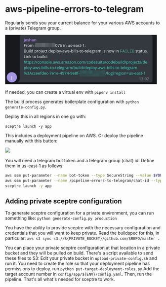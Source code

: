 # aws-pipeline-errors-to-telegram

Regularly sends you your current balance for your various AWS accounts to a (private) Telegram group.

![Demo](screenshot.png)

If needed, you can create a virtual env with `pipenv install`

The build process generates boilerplate configuration with `python generate-config.py`.

Deploy this in all regions in one go with:

`sceptre launch -y app`

This includes a deployment pipeline on AWS. Or deploy the pipeline manually with this button: 

<a href="https://console.aws.amazon.com/cloudformation/home?region=us-east-1#/stacks/new?stackName=aws-pipeline-errors-to-telegram-deployment-pipeline&templateURL=https://s3.amazonaws.com/jeshan-oss-public-files/aws-pipeline-errors-to-telegram-deployment-pipeline-template.yaml">
<img src="https://s3.amazonaws.com/cloudformation-examples/cloudformation-launch-stack.png"/>
</a>


You will need a telegram bot token and a telegram group (chat) id. Define them in us-east-1 as follows:

```bash
aws ssm put-parameter --name bot-token --type SecureString --value $YOUR_TOKEN --region us-east-1 
aws ssm put-parameter --name /pipeline-errors-to-telegram/chat-id --type String --value $YOUR_CHAT_ID --region us-east-1
sceptre launch -y app
``` 

## Adding private sceptre configuration
To generate sceptre configuration for a private environment, you can run something like:
`python generate-config.py production`

You have the ability to provide sceptre with the necessary configuration and credentials that you will want to keep private.
Read the buildspec for this, in particular:
`aws s3 sync s3://${PRIVATE_BUCKET}/github.com/$REPO/master .`


You can place your private sceptre configuration at that location in a private bucket and they will be pulled on build.
There's a script available to send these files to S3: Edit your private bucket in `upload-private-config.sh` and run it.
You need to create the role so that your deployment pipeline has permissions to deploy. run `python put-target-deployment-roles.py`
Add the target account number in `config/app/${ENV}/config.yaml`.
Then, run the pipeline. That's all what's needed for sceptre to work.
